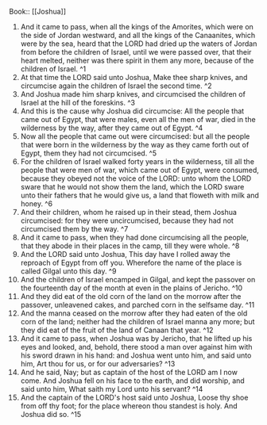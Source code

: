  Book:: [[Joshua]]
 1. And it came to pass, when all the kings of the Amorites, which were on the side of Jordan westward, and all the kings of the Canaanites, which were by the sea, heard that the LORD had dried up the waters of Jordan from before the children of Israel, until we were passed over, that their heart melted, neither was there spirit in them any more, because of the children of Israel. ^1
 2. At that time the LORD said unto Joshua, Make thee sharp knives, and circumcise again the children of Israel the second time. ^2
 3. And Joshua made him sharp knives, and circumcised the children of Israel at the hill of the foreskins. ^3
 4. And this is the cause why Joshua did circumcise: All the people that came out of Egypt, that were males, even all the men of war, died in the wilderness by the way, after they came out of Egypt. ^4
 5. Now all the people that came out were circumcised: but all the people that were born in the wilderness by the way as they came forth out of Egypt, them they had not circumcised. ^5
 6. For the children of Israel walked forty years in the wilderness, till all the people that were men of war, which came out of Egypt, were consumed, because they obeyed not the voice of the LORD: unto whom the LORD sware that he would not show them the land, which the LORD sware unto their fathers that he would give us, a land that floweth with milk and honey. ^6
 7. And their children, whom he raised up in their stead, them Joshua circumcised: for they were uncircumcised, because they had not circumcised them by the way. ^7
 8. And it came to pass, when they had done circumcising all the people, that they abode in their places in the camp, till they were whole. ^8
 9. And the LORD said unto Joshua, This day have I rolled away the reproach of Egypt from off you. Wherefore the name of the place is called Gilgal unto this day. ^9
 10. And the children of Israel encamped in Gilgal, and kept the passover on the fourteenth day of the month at even in the plains of Jericho. ^10
 11. And they did eat of the old corn of the land on the morrow after the passover, unleavened cakes, and parched corn in the selfsame day. ^11
 12. And the manna ceased on the morrow after they had eaten of the old corn of the land; neither had the children of Israel manna any more; but they did eat of the fruit of the land of Canaan that year. ^12
 13. And it came to pass, when Joshua was by Jericho, that he lifted up his eyes and looked, and, behold, there stood a man over against him with his sword drawn in his hand: and Joshua went unto him, and said unto him, Art thou for us, or for our adversaries? ^13
 14. And he said, Nay; but as captain of the host of the LORD am I now come. And Joshua fell on his face to the earth, and did worship, and said unto him, What saith my Lord unto his servant? ^14
 15. And the captain of the LORD's host said unto Joshua, Loose thy shoe from off thy foot; for the place whereon thou standest is holy. And Joshua did so. ^15
